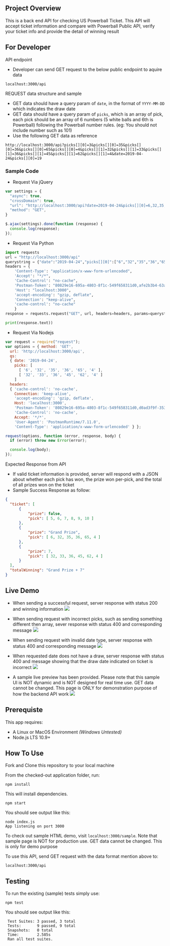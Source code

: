 ## Project Overview
This is a back end API for checking US Powerball Ticket. This API will accept ticket information and compare with Powerball Public API, verify your ticket info and provide the detail of winning result

## For Developer
 API endpoint
  * Developer can send GET request to the below public endpoint to aquire data
  ```
  localhost:3000/api
  ```
 REQUEST data structure and sample
  * GET data should have a query param of `date`, in the format of `YYYY-MM-DD` which indicates the draw date
  * GET data should have a query param of `picks`, which is an array of pick, each pick should be an array of 6 numbers (5 white balls and 6th is Powerball) following the Powerball number rules. (eg: You should not include number such as 101)
  * Use the following GET data as reference
  ```
  http://localhost:3000/api?picks[][0]=3&picks[][0]=35&picks[][0]=36&picks[][0]=65&picks[][0]=4&picks[][1]=32&picks[][1]=33&picks[][1]=36&picks[][1]=45&picks[][1]=62&picks[][1]=4&date=2019-04-24&picks[][0]=19
  ``` 
### Sample Code
  * Request Via jQuery
  ```javascript
  var settings = {
    "async": true,
    "crossDomain": true,
    "url": "http://localhost:3000/api?date=2019-04-24&picks[][0]=6,32,35,36,65,4&picks[][1]=32,33,36,45,62,4",
    "method": "GET",
  }

  $.ajax(settings).done(function (response) {
    console.log(response);
  });
  ```

  * Request Via Python
  ```python
  import requests
  url = "http://localhost:3000/api"
  querystring = {"date":"2019-04-24","picks[][0]":["6","32","35","36","65","4"],"picks[][1]":["32","33","36","45","62","4"]}
  headers = {
      'Content-Type': "application/x-www-form-urlencoded",
      'Accept': "*/*",
      'Cache-Control': "no-cache",
      'Postman-Token': "80829e16-695a-4803-8f1c-549f658311d0,afe2b3b4-63a4-41f1-a5a4-16402b6ba4d9",
      'Host': "localhost:3000",
      'accept-encoding': "gzip, deflate",
      'Connection': "keep-alive",
      'cache-control': "no-cache"
      }
  response = requests.request("GET", url, headers=headers, params=querystring)

  print(response.text))
  ```

  * Request Via Nodejs
  ```javascript
  var request = require("request");
  var options = { method: 'GET',
    url: 'http://localhost:3000/api',
    qs: 
    { date: '2019-04-24',
      picks: [
        [ '6', '32', '35', '36', '65', '4' ],
        [ '32', '33', '36', '45', '62', '4' ]
      ]
    headers: 
    { 'cache-control': 'no-cache',
      Connection: 'keep-alive',
      'accept-encoding': 'gzip, deflate',
      Host: 'localhost:3000',
      'Postman-Token': '80829e16-695a-4803-8f1c-549f658311d0,d0ad3f9f-3534-45de-8f8b-d158c3c01aa7',
      'Cache-Control': 'no-cache',
      Accept: '*/*',
      'User-Agent': 'PostmanRuntime/7.11.0',
      'Content-Type': 'application/x-www-form-urlencoded' } };

  request(options, function (error, response, body) {
    if (error) throw new Error(error);

    console.log(body);
  });
  ```
 Expected Response from API
  * If valid ticket information is provided, server will respond with a JSON about whether each pick has won, the prize won per-pick, and the total of all prizes won on the ticket
  * Sample Success Response as follow:
  ```json
  {
    "ticket": [
        {
            "prize": false,
            "pick": [ 5, 6, 7, 8, 9, 10 ]
        },
        {
            "prize": "Grand Prize",
            "pick": [ 6, 32, 35, 36, 65, 4 ]
        },
        {
            "prize": 7,
            "pick": [ 32, 33, 36, 45, 62, 4 ]
        }
    ],
    "totalWinning": "Grand Prize + 7"
  }
  ```

  

## Live Demo

* When sending a successful request, server response with status 200 and winning information
![](./doc/success.png)

* When sending request with incorrect picks, such as sending something different then array, sever response with status 400 and corresponding message
![](./doc/invalid_pick.png)

* When sending request with invalid date type, server response with status 400 and corresponding message
![](./doc/invalid_date.png)

* When requested date does not have a draw, server response with status 400 and message showing that the draw date indicated on ticket is incorrect
![](./doc/wrong_date.png)

* A sample live preview has been provided. Please note that this sample UI is NOT dynamic and is NOT designed for real time use. GET data cannot be changed. This page is ONLY for demonstration purpose of how the backend API work
![](./doc/sample.gif)

## Prerequiste
This app requires: 

- A Linux or MacOS Environment *(Windows Untested)*
- Node.js LTS 10.9+

## How To Use
Fork and Clone this repository to your local machine

From the checked-out application folder, run: 

`npm install`

This will install dependencies.

`npm start`

You should see output like this: 

```
node index.js
App listening on port 3000
```

To check out sample HTML demo, visit `localhost:3000/sample`. Note that sample page is NOT for production use. GET data cannot be changed. This is only for demo purpose


To use this API, send GET request with the data format mention above to:
```
localhost:3000/api
```

## Testing

To run the existing (sample) tests simply use: 

`npm test`

You should see output like this: 

```
 Test Suites: 3 passed, 3 total
 Tests:       9 passed, 9 total
 Snapshots:   0 total
 Time:        2.585s
 Ran all test suites. 
```


